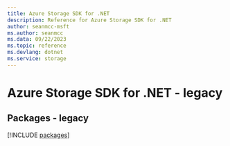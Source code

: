 ```yaml
---
title: Azure Storage SDK for .NET
description: Reference for Azure Storage SDK for .NET
author: seanmcc-msft
ms.author: seanmcc
ms.data: 09/22/2023
ms.topic: reference
ms.devlang: dotnet
ms.service: storage
---
```

# Azure Storage SDK for .NET - legacy
## Packages - legacy
[!INCLUDE [packages](storage-index.md)]